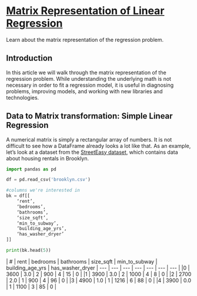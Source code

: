 # [Matrix Representation of Linear Regression](https://www.codecademy.com/courses/linear-regression-mssp/articles/matrix-representation-of-linear-regression)

Learn about the matrix representation of the regression problem.

## Introduction

In this article we will walk through the matrix representation of the regression problem. 
While understanding the underlying math is not necessary in order to fit a regression model, 
it is useful in diagnosing problems, improving models, and working with new libraries and technologies.

## Data to Matrix transformation: Simple Linear Regression

A numerical matrix is simply a rectangular array of numbers. 
It is not difficult to see how a DataFrame already looks a lot like that. 
As an example, let’s look at a dataset from the [StreetEasy dataset](https://github.com/Codecademy/datasets/tree/master/streeteasy), 
which contains data about housing rentals in Brooklyn.
```py
import pandas as pd

df = pd.read_csv('brooklyn.csv')

#columns we're interested in
bk = df[[
    ‘rent’, 
    ‘bedrooms’,  
    ‘bathrooms’, 
    ‘size_sqft’, 
    ‘min_to_subway’, 
    ’building_age_yrs’, 
    ‘has_washer_dryer’
]]

print(bk.head(5))
```
| # |	rent |	bedrooms |	bathrooms |	size_sqft |	min_to_subway |	building_age_yrs |	has_washer_dryer 
| --- | --- | --- | --- | --- | --- | --- |
|0 |	3600 |	3.0 |	2 |	900 |	4 |	15 |	0 |
|1 |	3900 |	3.0 |	2 |	1000 |	4 |	8 |	0 |
|2 |	2700 |	2.0 |	1 |	900 |	4 |	96 |	0 |
|3 |	4900 |	1.0 |	1 |	1216 |	6 |	88 |	0 |
|4 |	3900 |	0.0 |	1 |	1100 |	3 |	85 |	0 |


































